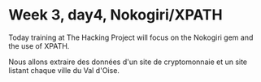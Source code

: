 # Week 3, day4, Nokogiri/XPATH
<p>Today training at The Hacking Project will focus on the Nokogiri gem and the use of XPATH.</p>
<p>Nous allons extraire des données d'un site de cryptomonnaie et un site listant chaque ville du Val d'Oise.</p>
